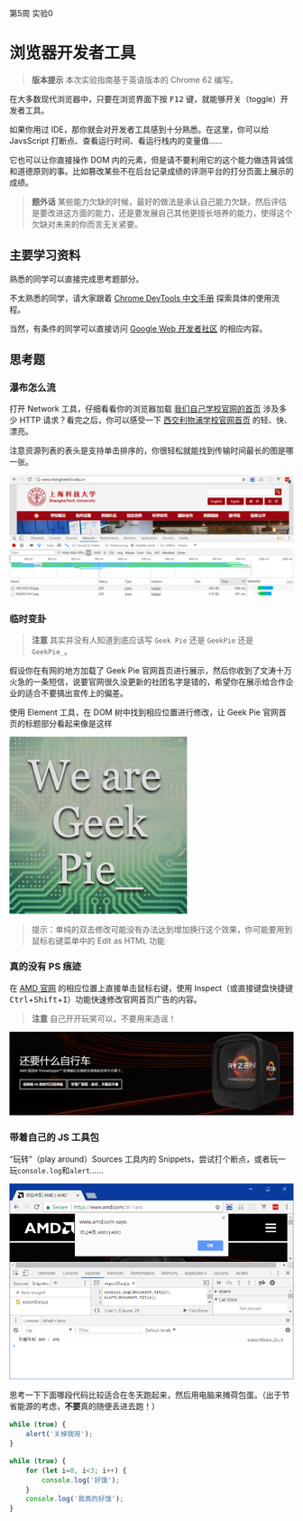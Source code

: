 第5周 实验0

浏览器开发者工具
==============

> **版本提示** 本次实验指南基于英语版本的 Chrome 62 编写。

在大多数现代浏览器中，只要在浏览界面下按 <kbd>F12</kbd> 键，就能够开关（toggle）开发者工具。

如果你用过 IDE，那你就会对开发者工具感到十分熟悉。在这里，你可以给 JavsScript 打断点、查看运行时间、看运行栈内的变量值……

它也可以让你直接操作 DOM 内的元素，但是请不要利用它的这个能力做违背诚信和道德原则的事。比如篡改某些不在后台记录成绩的评测平台的打分页面上展示的成绩。

> **题外话** 某些能力欠缺的时候，最好的做法是承认自己能力欠缺，然后评估是要改进这方面的能力，还是要发展自己其他更擅长培养的能力，使得这个欠缺对未来的你而言无关紧要。

主要学习资料
-----------

熟悉的同学可以直接完成思考题部分。

不太熟悉的同学，请大家跟着 [Chrome DevTools 中文手册](https://leeon.gitbooks.io/devtools/content/learn_basic/overview.html) 探索具体的使用流程。

当然，有条件的同学可以直接访问 [Google Web 开发者社区](https://developers.google.com/web/tools/chrome-devtools/?hl=zh-cn) 的相应内容。

思考题
------

### 瀑布怎么流
打开 Network 工具，仔细看看你的浏览器加载 [我们自己学校官网的首页](http://www.shanghaitech.edu.cn) 涉及多少 HTTP 请求？看完之后，你可以感受一下 [西交利物浦学校官网首页](http://www.xjtlu.edu.cn/zh/) 的轻、快、漂亮。

注意资源列表的表头是支持单击排序的，你很轻松就能找到传输时间最长的图是哪一张。

![瀑布流](labGuideFigs/waterfall.png)

### 临时变卦
> **注意** 其实并没有人知道到底应该写 `Geek Pie` 还是 `GeekPie` 还是 `GeekPie_`。

假设你在有网的地方加载了 Geek Pie 官网首页进行展示，然后你收到了文涛十万火急的一条短信，说要官网很久没更新的社团名字是错的，希望你在展示给合作企业的适合不要搞出宣传上的偏差。

使用 Element 工具，在 DOM 树中找到相应位置进行修改，让 Geek Pie 官网首页的标题部分看起来像是这样

![有没有下划线](labGuideFigs/manipulate_dom.png)

> 提示：单纯的双击修改可能没有办法达到增加换行这个效果，你可能要用到鼠标右键菜单中的 Edit as HTML 功能

### 真的没有 PS 痕迹
在 [AMD 官网](https://www.amd.com/zh-hans) 的相应位置上直接单击鼠标右键，使用 Inspect（或直接键盘快捷键 <kbd>Ctrl</kbd>+<kbd>Shift</kbd>+<kbd>I</kbd>）功能快速修改官网首页广告的内容。

> **注意** 自己开开玩笑可以，不要用来造谣！

![无PS痕迹](labGuideFigs/kidding.png)

### 带着自己的 JS 工具包
“玩转”（play around）Sources 工具内的 Snippets，尝试打个断点，或者玩一玩`console.log`和`alert`……

![自己的工具包](labGuideFigs/jsSnippets.png)

思考一下下面哪段代码比较适合在冬天跑起来，然后用电脑来摊荷包蛋。（出于节省能源的考虑，**不要**真的随便丢进去跑！）

```js
while (true) {
    alert('关掉我呀');
}
```

```js
while (true) {
    for (let i=0, i<3; i++) {
        console.log('好饿');
    }
    console.log('我真的好饿');
}
```
